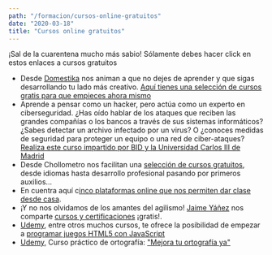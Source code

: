 ```yaml
---
path: "/formacion/cursos-online-gratuitos"
date: "2020-03-18"
title: "Cursos online gratuitos"
---
```


¡Sal de la cuarentena mucho más sabio! Sólamente debes hacer click en estos enlaces a cursos gratuitos

- Desde [Domestika](https://www.domestika.org/quedateencasa) nos animan a que no dejes de aprender y que sigas desarrollando tu lado más creativo. [Aquí tienes una selección de cursos gratis para que empieces ahora mismo](https://www.domestika.org/quedateencasa)
- Aprende a pensar como un hacker, pero actúa como un experto en ciberseguridad. ¿Has oído hablar de los ataques que reciben las grandes compañías o los bancos a través de sus sistemas informáticos? ¿Sabes detectar un archivo infectado por un virus? O ¿conoces medidas de seguridad para proteger un equipo o una red de ciber-ataques? [Realiza este curso impartido por BID y la Universidad Carlos III de Madrid](https://www.edx.org/course/fundamentos-de-ciberseguridad-un-enfoque-practico?source=aw&awc=6798_1584523601_c6b13d680b167b7ecdd20771c8828d16&utm_source=aw&utm_medium=affiliate_partner&utm_content=text-link&utm_term=154750_digidip+UK+and+USA+-+Content)
- Desde Chollometro nos facilitan una [selección de cursos gratuitos](https://www.chollometro.com/ofertas/cursos-gratuitos-para-quedarse-en-casa-308634?utm_source=tgchmt&utm_medium=referral), desde idiomas hasta desarrollo profesional pasando por primeros auxilios...
- En cuentra aquí c[inco plataformas online que nos permiten dar clase desde casa](https://www.genbeta.com/herramientas/cinco-plataformas-que-nos-permiten-seguir-impartiendo-clases-online).
- ¡Y no nos olvidamos de los amantes del agilismo! [Jaime Yáñez](https://www.linkedin.com/in/jaimejyanez/) nos comparte [cursos y certificaciones](https://mailchi.mp/jaimeyanez.com/certificacionesgratuitas) ¡gratis!.
- [Udemy](https://www.udemy.com/), entre otros muchos cursos, te ofrece la posibilidad de empezar a [programar juegos HTML5 con JavaScript](https://www.udemy.com/course/programa-tus-primeros-juegos-html5-con-javascript/?ranMID=39197&ranEAID=hL3Qp0zRBOc&ranSiteID=hL3Qp0zRBOc-li.31ImocPHqrWI_nq4Y.A&LSNPUBID=hL3Qp0zRBOc&couponCode=YOMEQUEDOENCASA)
- [Udemy,](https://www.udemy.com/course/mejora-tu-ortografia-ya/?ranMID=39197&ranEAID=hL3Qp0zRBOc&ranSiteID=hL3Qp0zRBOc-pmFELrsRQeP3MCZyXwnG_g&LSNPUBID=hL3Qp0zRBOc&couponCode=EE5FD3941D873CA22F25) Curso práctico de ortografía: ["Mejora tu ortografía ya"](https://www.udemy.com/course/mejora-tu-ortografia-ya/?ranMID=39197&ranEAID=hL3Qp0zRBOc&ranSiteID=hL3Qp0zRBOc-pmFELrsRQeP3MCZyXwnG_g&LSNPUBID=hL3Qp0zRBOc&couponCode=EE5FD3941D873CA22F25)
